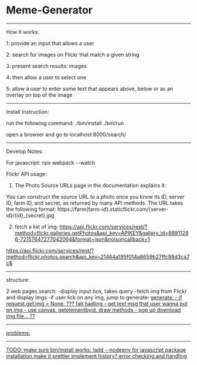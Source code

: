 # Meme-Generator


--------------------------------------------------------

How it works:

1: provide an input that allows a user 

2: search for images on Flickr that match a given string

3: present search results:  images 

4: then allow a user to select one 

5: allow a user to enter some text that appears above, below or as an overlay on top of the image

--------------------------------------------------------
Install Instruction:

run the following command:
./bin/install
./bin/run

open a browser and go to localhost:8000/search/

--------------------------------------------------------
Develop Notes:

For javascript: npx webpack --watch 

Flickr API usage:
1. The Photo Source URLs page in the documentation explains it:

You can construct the source URL to a photo once you know its ID, server ID, farm ID, and secret, as returned by many API methods. The URL takes the following format:
https://farm{farm-id}.staticflickr.com/{server-id}/{id}_{secret}.jpg


2. fetch a list of img:
https://api.flickr.com/services/rest/?method=flickr.galleries.getPhotos&api_key=APIKEY&gallery_id=66911286-72157647277042064&format=json&nojsoncallback=1

https://api.flickr.com/services/rest/?method=flickr.photos.search&api_key=21464a195f014a8659b27ffc98d3ca7c&

--------------------------------------------------------
structure:

2 web pages
search:
    -display input box, takes query
    -fetch img from Flickr and display imgs
    -if user lick on any img, jump to generate: <a href="/generate/img={img_url}">
generate:
    - if request.get.img = None, ??? falt hadling 
    - get text msg that user wanna put on img
    - use canvas. getelementbyid. draw methods
    - pop up download img file... ??


--------------------------------------------------------
problems:



--------------------------------------------------------
TODO: 
make sure bin/install works: !add --nodeenv for javascript package installation
make it prettier 
implement history?
error checking and handling